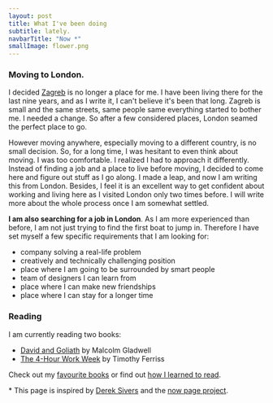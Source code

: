 ```yaml
---
layout: post
title: What I've been doing
subtitle: lately.
navbarTitle: "Now *"
smallImage: flower.png
---
```


<!-- ### Building this personal site / portfolio
For some time now I was avare of how much imposter sindrom I have suffered. I have been extremly unopened with sharing anything with the world. And for last couple of moonts I have been trying to shutter ground below my feet. I was trying to break my inconfidences. -->

### Moving to London.
I decided [Zagreb](https://www.google.com/search?q=zagreb) is no longer a place for me. I have been living there for the last nine years, and as I write it, I can't believe it's been that long. Zagreb is small and the same streets, same people same everything started to bother me. I needed a change. So after a few considered places, London seamed the perfect place to go.

However moving anywhere, especially moving to a different country, is no small decision. So, for a long time, I was hesitant to even think about moving. I was too comfortable. I realized I had to approach it differently. Instead of finding a job and a place to live before moving, I decided to come here and figure out stuff as I go along. I made a leap, and now I am writing this from London. Besides, I feel it is an excellent way to get confident about working and living here as I visited London only two times before. I will write more about the whole process once I am somewhat settled.

<b>I am also searching for a job in London</b>. As I am more experienced than before, I am not just trying to find the first boat to jump in. Therefore I have set myself a few specific requirements that I am looking for:
- company solving a real-life problem
- creatively and technically challenging position
- place where I am going to be surrounded by smart people
- team of designers I can learn from
- place where I can make new friendships
- place where I can stay for a longer time <!-- - [Here is why](/freelancing-is-not-for-everyone) -->

### Reading
I am currently reading two books:
- [David and Goliath](https://www.gladwellbooks.com/titles/malcolm-gladwell/david-and-goliath/9780316204361/) by Malcolm Gladwell
- [The 4-Hour Work Week](https://www.amazon.com/4-Hour-Workweek-Escape-Live-Anywhere/dp/0307465357/?tag=offsitoftimfe-20) by Timothy Ferriss

Check out my [favourite books](/book-list) or find out [how I learned to read](/how-I-learned-to-read).

<!-- I have also started a few more, but they stayed with a friend of mine. There was no more space in my bags to London. Why am I reading more than one book at the time? Read [here](/how-I-learned-to-read). -->

<span class="info">* This page is inspired by [Derek Sivers](https://sivers.org/) and the [now page project](https://nownownow.com/about).</span>

<script>
import simg from '@/theme/components/simg.vue'
export default {
  components: {
    simg
  }
}
</script>
<style lang="stylus">
.now
  .small-image
    bottom: 0;
    right: 100px;
    width 43px
</style> 
